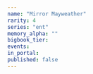```yaml
---
name: "Mirror Mayweather"
rarity: 4
series: "ent"
memory_alpha: ""
bigbook_tier:
events:
in_portal:
published: false
---
```

